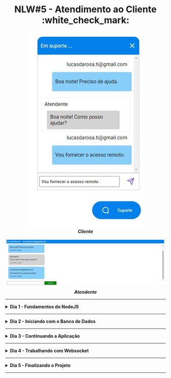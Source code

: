 <h1 align="center">NLW#5 - Atendimento ao Cliente :white_check_mark:</h1>

<p align="center">
  <a href="https://github.com/lucasrmagalhaes/nlw5-nodejs/blob/main/nlw5/public/images/Cliente.jpg" target="_blank">
    <img 
         src="https://github.com/lucasrmagalhaes/nlw5-nodejs/blob/main/nlw5/public/images/Cliente.jpg" 
         alt="Cliente" 
    />
  </a>
  <br />
  <b><i>Cliente</b></i>
</p>

<p align="center">
  <a href="https://github.com/lucasrmagalhaes/nlw5-nodejs/blob/main/nlw5/public/images/Atendente.jpg" target="_blank">
    <img 
         src="https://github.com/lucasrmagalhaes/nlw5-nodejs/blob/main/nlw5/public/images/Atendente.jpg" 
         alt="Atendente" 
    />
  </a>
  <br />
  <b><i>Atendente</b></i>
</p>

<hr />

<details>
  <summary><strong>Dia 1 - Fundamentos do NodeJS</strong></summary>
  <br />
  
  - [x]  Boas Vindas ao NLW05
  - [x]  Overview da trilha de NodeJS
  - [x]  O que faremos nessa aula?
  - [x]  Minha apresentação
  - [x]  Dicas para ir até o fim do projeto
    - [x]  Fazer parte da comunidade
    - [x]  Tirar dúvidas
    - [x]  Se conectar com outros devs
    - [x]  Se apresentar no #network
    - [x]  Desafios com prêmios exclusiivos
        - [x]  Um código por aula
        - [x]  Pra participar, basta ir até o fim, com foco, ficar atento aos e-mails e na nossa comunidade
  - [x]  Apresentação do Projeto
  - [x]  Conteúdo técnico
  - [x]  Configuração de ambiente
  - [x]  O que é NodeJS?
  - [x]  O que é uma API?
  - [x]  Por que usar Typescript?
  - [x]  Criar o projeto com NodeJS
    - [x]  Criar primeira rota
    - [x]  Conhecer os tipos de métodos
    - [x]  Criar rota POST
    - [x]  Configurar o insomnia
    - [x]  Recap da aula de hoje
    - [x]  O que veremos amanhã

</details>

<hr />

<details>
  <summary><strong>Dia 2 - Iniciando com o Banco de Dados</strong></summary>
  <br />
  
- [x]  O que aprendemos ontem
- [x]  O que veremos hoje
- [x]  Quais são as formas de trabalhar com Banco de Dados
- [x]  Configurando o typeorm
- [x]  O que são migrations
- [x]  Criando as migrations
- [x]  Criando as entidades
- [x]  Criando os repositórios
- [x]  Criando a rota das configurações

<p align="center">
  <a href="https://github.com/lucasrmagalhaes/nlw5-nodejs/blob/main/nlw5/bd.png" target="_blank">
    <img 
         src="https://github.com/lucasrmagalhaes/nlw5-nodejs/blob/main/nlw5/bd.png" 
         alt="Banco de Dados" 
    />
  </a>
  <br />
  <i>Banco de Dados</i>
</p>
</details>

<hr />

<details>
  <summary><strong>Dia 3 - Continuando a Aplicação</strong></summary>
  <br />
  
- [x]  Separar a regra de negócio de settings
- [x]  Criar estrutura de user
- [x]  Criar estrutura de messages
    - [x]  Relacionamento Many To One

</details>

<hr />

<details>
  <summary><strong>Dia 4 - Trabalhando com Websocket</strong></summary>
  <br />
  
- [x]  O que é Websocket?
- [x]  Instalando as dependências na aplicação
- [x]  Configurando websocket
- [x]  Criar estrutura de connections
- [x]  Configurando página Atendente HTML

</details>

<hr />

<details>
  <summary><strong>Dia 5 - Finalizando o Projeto</strong></summary>
  <br />
  
- [x]  Concluir página de atendimento
- [x]  Criar os eventos para atendimento
- [x]  Concluir página de cliente
- [x]  Criar evento para cliente
- [x]  Adicionar admin a conexão
- [x]  Encerramento

</details>

<hr />
